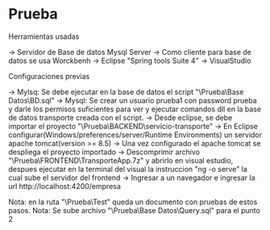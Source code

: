 # Prueba

Herramientas usadas

-> Servidor de Base de datos Mysql Server
-> Como cliente para base de datos se usa Worckbenh
-> Eclipse "Spring tools Suite 4"
-> VisualStudio

Configuraciones previas

-> Mylsq: Se debe ejecutar en la base de datos el script "\Prueba\Base Datos\BD.sql"
-> Mysql: Se crear un usuario prueba1 con password prueba y darle los permisos suficientes para ver y ejecutar comandos dll en la base de datos transporte creada con el script.
-> Desde eclipse, se debe importar el proyecto "\Prueba\BACKEND\servicio-transporte"
-> En Eclipse configurar(Windows/preferences/server/Runtime Environments) un servidor apache tomcat(version >= 8.5)
-> Una vez configurado el apache tomcat se despliega el proyecto importado
-> Descomprimir archivo "\Prueba\FRONTEND\TransporteApp.7z" y abrirlo en visual estudio, despues ejecutar en la terminal del visual la instruccion "ng -o serve" la cual sube el servidor del frontend
-> Ingresar a un navegador e ingresar la url http://localhost:4200/empresa

Nota: en la ruta "\Prueba\Test" queda un documento con pruebas de estos pasos.
Nota: Se sube archivo "\Prueba\Base Datos\Query.sql" para el punto 2